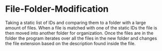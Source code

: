 # File-Folder-Modification
Taking a static list of IDs and comparing them to a folder with a large amount of files. When a file is matched with one of the static IDs the file is then moved into another folder for organization. Once the files are in the folder the program iterates over all the files in the new folder and changes the file extension based on the description found inside the file. 
